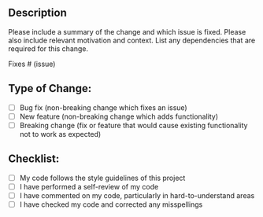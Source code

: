 ## Description

Please include a summary of the change and which issue is fixed. Please also include
relevant motivation and context. List any dependencies that are required for this
change.

Fixes # (issue)

## Type of Change:

- [ ] Bug fix (non-breaking change which fixes an issue)
- [ ] New feature (non-breaking change which adds functionality)
- [ ] Breaking change (fix or feature that would cause existing functionality not to work as expected)

## Checklist:

- [ ] My code follows the style guidelines of this project
- [ ] I have performed a self-review of my code
- [ ] I have commented on my code, particularly in hard-to-understand areas
- [ ] I have checked my code and corrected any misspellings
